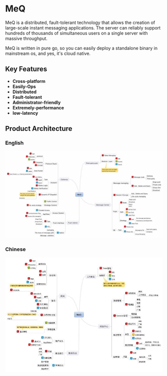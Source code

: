 # MeQ 

MeQ is a distributed, fault-tolerant technology that allows the creation of large-scale instant messaging applications. The server can reliably support hundreds of thousands of simultaneous users on a single server with massive throughput.

MeQ is written in pure go, so you can easily deploy a standalone binary in mainstream os, and yes, it's cloud native.

Key Features 
------------
- **Cross-platform**  
- **Easily-Ops**
- **Distributed** 
- **Fault-tolerant**  
- **Administrator-friendly**  
- **Extremely-performance**
- **low-latency**

Product Architecture
------------

### English
![](readme_static/prod_schema_en.jpg)

### Chinese
![](readme_static/prod_schema_cn.jpg)

